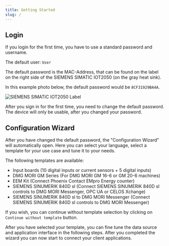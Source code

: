 ```yaml
---
title: Getting Started
slug: /
---
```


## Login

If you login for the first time, you have to use a standard password and username.

The default user: `User`

The default password is the MAC-Address, that can be found on the label on the right side of the SIEMENS SIMATIC IOT2050 (on the gray heat sink).

In this example photo below, the default password would be `8CF31929BA4A`.

![SIEMENS SIMATIC IOT2050 Label](/img/IoT2050Label.png)

After you sign in for the first time, you need to change the default password. The device will only be usable, after you changed your password.

## Configuration Wizard

After you have changed the default password, the "Configuration Wizard" will automatically open. Here you can select your language, select a template for your use case and tune it to your needs.

The following templates are available:

- Input boards (10 digital inputs or current sensors + 5 digital inputs)
- DMG MORI GM Series (For DMG MORI GM 16-6 or GM 20-6 machines)
- EEM Kit (Connect Phoenix Contact EMpro Energy counter)
- SIEMENS SINUMERIK 840D sl (Connect SIEMENS SINUMERIK 840D sl controls to DMG MORI Messenger, OPC UA or CELOS Xchange)
- SIEMENS SINUMERIK 840D sl to DMG MORI Messenger (Connect SIEMENS SINUMERIK 840D sl controls to DMG MORI Messenger)

If you wish, you can continue without template selection by clicking on `Continue without template` button.

After you have selected your template, you can fine tune the data source and application interface in the following steps. After you completed the wizard you can now start to connect your client applications.
